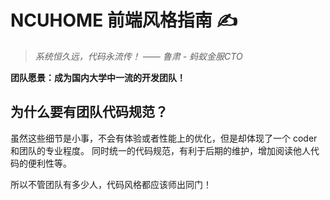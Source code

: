 # NCUHOME 前端风格指南 ✍

> *系统恒久远，代码永流传！ —— 鲁肃 - 蚂蚁金服CTO*

**团队愿景：成为国内大学中一流的开发团队！**

## 为什么要有团队代码规范？
虽然这些细节是小事，不会有体验或者性能上的优化，但是却体现了一个 coder 和团队的专业程度。
同时统一的代码规范，有利于后期的维护，增加阅读他人代码的便利性等。

所以不管团队有多少人，代码风格都应该师出同门！
